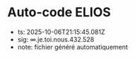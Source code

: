 # Auto-code ELIOS
- ts: 2025-10-06T21:15:45.081Z
- sig: ∞.je.toi.nous.432.528
- note: fichier généré automatiquement